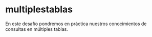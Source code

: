 # multiplestablas
En este desafío pondremos en práctica nuestros conocimientos de consultas en múltiples tablas. 
